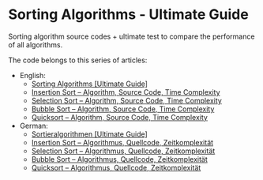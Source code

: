 # Sorting Algorithms - Ultimate Guide

Sorting algorithm source codes + ultimate test to compare the performance of all algorithms.

The code belongs to this series of articles:
* English:
  * [Sorting Algorithms \[Ultimate Guide\]](https://www.happycoders.eu/algorithms/sorting-algorithms/)
  * [Insertion Sort – Algorithm, Source Code, Time Complexity](https://www.happycoders.eu/algorithms/insertion-sort/)
  * [Selection Sort – Algorithm, Source Code, Time Complexity](https://www.happycoders.eu/algorithms/selection-sort/)
  * [Bubble Sort – Algorithm, Source Code, Time Complexity](https://www.happycoders.eu/algorithms/bubble-sort/)
  * [Quicksort – Algorithm, Source Code, Time Complexity](https://www.happycoders.eu/algorithms/quicksort/)
* German:
  * [Sortieralgorithmen \[Ultimate Guide\]](https://www.happycoders.eu/de/algorithmen/sortieralgorithmen/)
  * [Insertion Sort – Algorithmus, Quellcode, Zeitkomplexität](https://www.happycoders.eu/de/algorithmen/insertion-sort/)
  * [Selection Sort – Algorithmus, Quellcode, Zeitkomplexität](https://www.happycoders.eu/de/algorithmen/selection-sort/)
  * [Bubble Sort – Algorithmus, Quellcode, Zeitkomplexität](https://www.happycoders.eu/de/algorithmen/bubble-sort/)
  * [Quicksort – Algorithmus, Quellcode, Zeitkomplexität](https://www.happycoders.eu/de/algorithmen/quicksort/)
